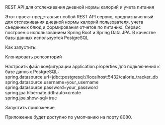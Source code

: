 REST API для отслеживания дневной нормы калорий и учета питания

Этот проект представляет собой REST API сервис, предназначенный для отслеживания дневной нормы калорий пользователя, учета съеденных блюд и формирования отчетов по питанию. Сервис построен с использованием Spring Boot и Spring Data JPA. В качестве базы данных используется PostgreSQL

Как запустить:

Клонировать репозиторий

Настроить файл конфигурации application.properties для подключения к базе данных PostgreSQL:  
spring.datasource.url=jdbc:postgresql://localhost:5432/calorie_tracker_db  
spring.datasource.username=your_username  
spring.datasource.password=your_password  
spring.jpa.hibernate.ddl-auto=create  
spring.jpa.show-sql=true  

Запустить приложение

Приложение будет доступно по умолчанию на порту 8080.